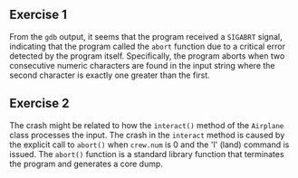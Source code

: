 ## Exercise 1

From the `gdb` output, it seems that the program received a `SIGABRT` signal, indicating that the program called the `abort` function due to a critical error detected by the program itself. Specifically, the program aborts when two consecutive numeric characters are found in the input string where the second character is exactly one greater than the first.

## Exercise 2

The crash might be related to how the `interact()` method of the `Airplane` class processes the input. The crash in the `interact` method is caused by the explicit call to `abort()` when `crew.num` is 0 and the 'l' (land) command is issued. The `abort()` function is a standard library function that terminates the program and generates a core dump.
